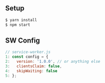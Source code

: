 ## Setup
```sh
$ yarn install
$ npm start
```


## SW Config
```js
// service-worker.js
1: const config = {
2:   version: '1.0.0', // or anything else
3:   clientsClaim: false,
4:   skipWaiting: false
5: };
```


